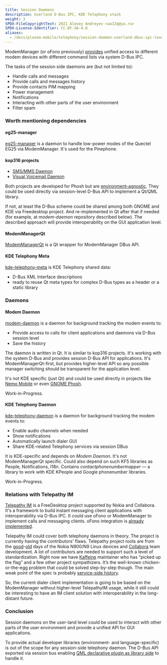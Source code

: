 ```yaml
---
title: Session Daemons
description: Userland D-Bus IPC, KDE Telephony stack
weight: 3
SPDX-FileCopyrightText: 2021 Alexey Andreyev <aa13q@ya.ru>
SPDX-License-Identifier: CC-BY-SA-4.0
aliases:
  - /docs/plasma-mobile/telephony/session-daemon-userland-dbus-ipc-level/
---
```


ModemManager (or oFono previously) [provides](../system-daemon-userland-dbus-ipc-level) unified access to different modem devices with different command lists via system D-Bus IPC.

The tasks of the session side daemons are (but not limited to):

+ Handle calls and messages
+ Provide calls and messages history
+ Provide contacts PIM mapping
+ Power management
+ Notifications
+ Interacting with other parts of the user environment
+ Filter spam

### Worth mentioning dependencies

#### eg25-manager

[eg25-manager](https://gitlab.com/mobian1/devices/eg25-manager) is a daemon to handle low-power modes of the Quectel EG25 via ModemManager. It's used for the Pinephone.

#### kop316 projects

+ [SMS/MMS Daemon](https://gitlab.com/kop316/mmsd)
+ [Visual Voicemail Daemon](https://gitlab.com/kop316/vvmd)

Both projects are developed for Phosh but are [environment-agnostic](https://gitlab.com/kop316/vvmd/-/issues/5). They could be used directly via session-level D-Bus API to implement a Qt/QML library.

If not, at least the D-Bus scheme could be shared among both GNOME and KDE via Freedesktop project. And re-implemented in Qt after that if needed (for example, at _modem-daemon_ repository described below). The described approach will provide interoperability on the GUI application level.

#### ModemManagerQt

[ModemManagerQt](https://invent.kde.org/frameworks/modemmanager-qt) is a Qt wrapper for ModemManager DBus API.

#### KDE Telephony Meta

[kde-telephony-meta](https://invent.kde.org/plasma-mobile/plasma-dialer/-/tree/master/kde-telephony-meta/) is KDE Telephony shared data:

+ D-Bus XML Interface descriptions
+ ready to reuse Qt meta types for complex D-Bus types as a header or a static library

### Daemons

#### Modem Daemon

[modem-daemon](https://invent.kde.org/plasma-mobile/plasma-dialer/-/tree/master/modem-daemon) is a daemon for background tracking the modem events to:

+ Provide access to calls for client applications and daemons via D-Bus session level
+ Save the history

The daemon is written in Qt. It is similar to kop316 projects. It's working with the system D-Bus and provides session D-Bus API for applications. It's ModemManagerQt-first, but provides higher-level API so any possible manager switching should be transparent for the application level. 

It's not KDE specific (just Qt) and could be used directly in projects like [Nemo Mobile](https://nemomobile.net/) or even [GNOME Phosh](https://gitlab.gnome.org/World/Phosh/phosh).

Work-in-Progress.

#### KDE Telephony Daemon

[kde-telephony-daemon](https://invent.kde.org/plasma-mobile/plasma-dialer/-/tree/master/kde-telephony-daemon) is a daemon for background tracking the modem events to:

+ Enable audio channels when needed
+ Show notifications
+ Automatically launch dialer GUI
+ Share KDE-related Telephony services via session DBus

It is KDE-specific and depends on _Modem Daemon_. It's not ModemManagerQt specific. Could also depend on such KF5 libraries as People, Notifications, I18n. Contains _contactphonenumbermapper_ — a library to work with KDE KPeople and Google phonenumber libraries.

Work-in-Progress.

### Relations with Telepathy IM

[Telepathy IM](https://github.com/TelepathyIM/wiki/wiki) is a FreeDesktop project supported by Nokia and Collabora. It's a framework to build instant messaging client applications with interoperability via D-Bus IPC. It could use oFono or ModemManager to implement calls and messaging clients. oFono integration is [already implemented](https://github.com/TelepathyIM/telepathy-qt/wiki/Connection-Managers#gsm).

Telepathy IM could cover both telephony daemons in theory. The project is currently having the contributors' flaws. Telepathy project roots are from the [good](https://translate.yandex.ru/translate?url=https%3A%2F%2Fhabr.com%2Fru%2Fpost%2F171325%2F&lang=ru-en)-[old](https://en.wikipedia.org/wiki/Peter_principle) days of the Nokia N900/N9 Linux devices and [Collabora](https://mail.gnome.org/archives/desktop-devel-list/2017-September/msg00047.html) team development. A lot of contributors are needed to support such a level of standardization. Right now we have [Kaffeine](https://matrix.to/#/@kaffeine:matrix.org) maintainer who has “picked up the flag” and a few other project sympathizers. It’s the well-known chicken-or-the-egg problem that could be solved step-by-step though. The main weak point of the spec is probably [service-side history](https://github.com/TelepathyIM/wiki/wiki/Specification-TODO-list#service-side-history).

So, the current dialer client implementation is going to be based on the ModemManager without higher-level TelepathyIM usage, while it still could be interesting to have an IM client solution with interoperability in the long-distant future.

### Conclusion

Session daemons on the user-land level could be used to interact with other parts of the user environment and provide a unified API for GUI applications.

To provide actual developer libraries (environment- and language-specific) is out of the scope for any session-side telephony daemon. The D-Bus API exported via session bus enabling [QML declarative plugin as library side](../qml-declarative-plugin-layer) to handle it.